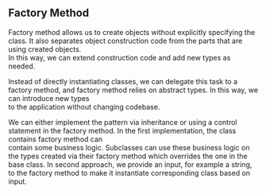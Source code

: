 ## Factory Method

Factory method allows us to create objects without explicitly specifying the class. It also separates object construction code from the parts that are using created objects.  
In this way, we can extend construction code and add new types as needed.

Instead of directly instantiating classes, we can delegate this task to a factory method, and factory method relies on abstract types. In this way, we can introduce new types  
to the application without changing codebase.

We can either implement the pattern via inheritance or using a control statement in the factory method. In the first implementation, the class contains factory method can  
contain some business logic. Subclasses can use these business logic on the types created via their factory method which overrides the one in the base class. In second approach,
we provide an input, for example a string, to the factory method to make it instantiate corresponding class based on input.